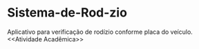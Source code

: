 # Sistema-de-Rod-zio
Aplicativo para verificação de rodízio conforme placa do veículo. &lt;&lt;Atividade Acadêmica>>
